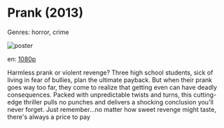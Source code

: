 # Prank (2013)

Genres: horror, crime

![poster](http://image.tmdb.org/t/p/w500/3FIcnAi2V0c5LMPcLRXp9iIWZXF.jpg)

en:
  [1080p](magnet:?xt=urn:btih:db7d4718c20082f5ae3f6fc016d748aa0bba40f6&dn=Prank+%282013%29+1080p+BrRip+x264+-+YIFY&tr=udp%3A%2F%2Ftracker.openbittorrent.com%3A80%2Fannounce&tr=udp%3A%2F%2Fglotorrents.pw%3A6969%2Fannounce&tr=udp%3A%2F%2Ftracker.openbittorrent.com%3A80%2Fannounce&tr=udp%3A%2F%2Ftracker.opentrackr.org%3A1337%2Fannounce&tr=udp%3A%2F%2Fzer0day.to%3A1337%2Fannounce&tr=udp%3A%2F%2Ftracker.coppersurfer.tk%3A6969%2Fannounce)
  


Harmless prank or violent revenge? Three high school students, sick of living in fear of bullies, plan the ultimate payback. But when their prank goes way too far, they come to realize that getting even can have deadly consequences. Packed with unpredictable twists and turns, this cutting-edge thriller pulls no punches and delivers a shocking conclusion you'll never forget. Just remember...no matter how sweet revenge might taste, there's always a price to pay